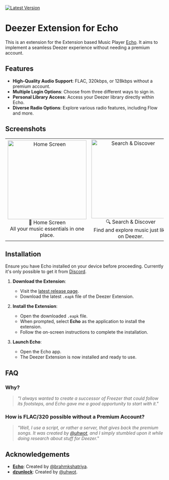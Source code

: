[![Latest Version](https://img.shields.io/github/v/release/LuftVerbot/echo-deezer-extension?color=blue)](https://github.com/LuftVerbot/echo-deezer-extension/releases/latest)
# Deezer Extension for Echo

This is an extension for the Extension based Music Player [Echo](https://github.com/brahmkshatriya/echo). It aims to implement a seamless Deezer experience without needing a premium account.

## Features

- **High-Quality Audio Support**: FLAC, 320kbps, or 128kbps without a premium account.
- **Multiple Login Options**: Choose from three different ways to sign in.
- **Personal Library Access**: Access your Deezer library directly within Echo.
- **Diverse Radio Options**: Explore various radio features, including Flow and more.

## Screenshots

<div align="center"> <table> <tr> <td align="center"> <img src="https://github.com/user-attachments/assets/58df2ca3-0bce-4ed8-96c6-fc6efc2ee9c6" alt="Home Screen" width="250"/><br> 🎵 Home Screen<br> All your music essentials in one place. </td> <td align="center"> <img src="https://github.com/user-attachments/assets/684c0492-807f-4886-811d-0cdd9dd2d513" alt="Search & Discover" width="250"/><br> 🔍 Search & Discover<br> Find and explore music just like on Deezer. </td> <td align="center"> <img src="https://github.com/user-attachments/assets/63b55a3b-725d-4f7e-b28f-99a9bd873345" alt="Your Deezer Library" width="250"/><br> ❤️ Your Deezer Library<br> Access and manage your favorite tracks within Echo. </td> </tr> </table> </div>

## Installation

Ensure you have Echo installed on your device before proceeding. Currently it's only possible to get it from [Discord](https://discord.gg/J3WvbBUU8Z).

1. **Download the Extension**:
   - Visit the [latest release page](https://github.com/LuftVerbot/echo-deezer-extension/releases/latest).
   - Download the latest `.eapk` file of the Deezer Extension.

2. **Install the Extension**:
   - Open the downloaded `.eapk` file.
   - When prompted, select **Echo** as the application to install the extension.
   - Follow the on-screen instructions to complete the installation.

3. **Launch Echo**:
   - Open the Echo app.
   - The Deezer Extension is now installed and ready to use.

## FAQ

### Why?

> *"I always wanted to create a successor of Freezer that could follow its footsteps, and Echo gave me a good opportunity to start with it."*

### How is FLAC/320 possible without a Premium Account?

> *"Well, I use a script, or rather a server, that gives back the premium songs. It was created by [@uhwot](https://github.com/uhwot), and I simply stumbled upon it while doing research about stuff for Deezer.*"

## Acknowledgements

- **[Echo](https://github.com/brahmkshatriya/echo)**: Created by [@brahmkshatriya](https://github.com/brahmkshatriya).
- **[dzunlock](https://uhwotgit.fly.dev/uhwot/dzunlock)**: Created by [@uhwot](https://github.com/uhwot).
